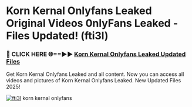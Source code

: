 # Korn Kernal Onlyfans Leaked Original Videos 0nlyFans Leaked - Files Updated! (fti3l)

<h3>🔴 CLICK HERE 🌐==►► <a href="https://tinyurl.com/2wckxsce" rel="nofollow">Korn Kernal Onlyfans Leaked Updated Files</a></h3>

Get Korn Kernal Onlyfans Leaked and all content. Now you can access all videos and pictures of Korn Kernal Onlyfans Leaked. New Updated Files 2025!

[![fti3l](https://i.imgur.com/AFduVYN.gif)](https://tinyurl.com/2wckxsce)
korn kernal onlyfans